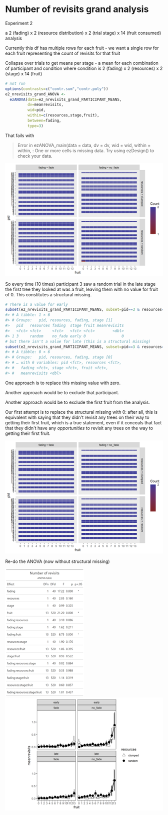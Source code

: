 # Number of revisits grand analysis

Experiment 2




a 2 (fading) x 2 (resource distribution) x 2 (trial stage) x 14 (fruit consumed) analysis



Currently this df has multiple rows for each fruit - we want a single row for each fruit representing the count of revisits for that fruit



Collapse over trials to get means per stage - a mean for each combination of participant and condition where condition is 2 (fading) x 2 (resources) x 2 (stage) x 14 (fruit)




```r
# not run
options(contrasts=c("contr.sum","contr.poly"))
e2_nrevisits_grand_ANOVA <- 
  ezANOVA(data=e2_nrevisits_grand_PARTICIPANT_MEANS,
          dv=meanrevisits,
          wid=pid,
          within=c(resources,stage,fruit),
          between=fading,
          type=3)
```

That fails with

> Error in ezANOVA_main(data = data, dv = dv, wid = wid, within = within,  : 
  One or more cells is missing data. Try using ezDesign() to check your data.


<img src="e2_figures/e2ezDesign_bad_nrevisitsgrand_plot1-1.png" width="672" />

So every time (10 times) participant 3 saw a random trial in the late stage the first tree they looked at was a fruit, leaving them with no value for fruit of 0. This constitutes a structural missing.


```r
# There is a value for early
subset(e2_nrevisits_grand_PARTICIPANT_MEANS, subset=pid==3 & resources=="random" & fading=="no_fade" & stage=="early" & fruit==0)
#> # A tibble: 1 × 6
#> # Groups:   pid, resources, fading, stage [1]
#>   pid   resources fading  stage fruit meanrevisits
#>   <fct> <fct>     <fct>   <fct> <fct>        <dbl>
#> 1 3     random    no_fade early 0                0
# but there isn't a value for late (this is a structural missing)
subset(e2_nrevisits_grand_PARTICIPANT_MEANS, subset=pid==3 & resources=="random" & fading=="no_fade" & stage=="late" & fruit==0)
#> # A tibble: 0 × 6
#> # Groups:   pid, resources, fading, stage [0]
#> # … with 6 variables: pid <fct>, resources <fct>,
#> #   fading <fct>, stage <fct>, fruit <fct>,
#> #   meanrevisits <dbl>
```

One approach is to replace this missing value with zero.

Another approach would be to exclude that participant.

Another approach would be to exclude the first fruit from the analysis.

Our first attempt is to replace the structural missing with 0: after all, this is equivalent with saying that they didn't revisit any trees on their way to getting their first fruit, which is a true statement, even if it conceals that fact that they didn't have any _opportunities_ to revisit any trees on the way to getting their first fruit.

<img src="e2_figures/e2ezDesign_bad_nrevisitsgrand_plot2-1.png" width="672" />

Re-do the ANOVA (now without structural missing)






<img src="e2_tables/e2_nrevisits_grand_ANOVA.png" width="50%" />

<img src="e2_plots/e2_nrevisits_grand_PLOT10.png" width="100%" />

